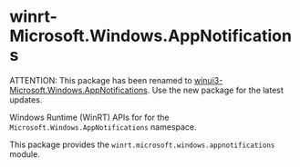 <!-- warning: Please don't edit this file. It was automatically generated. -->

# winrt-Microsoft.Windows.AppNotifications

ATTENTION: This package has been renamed to
[winui3-Microsoft.Windows.AppNotifications](https://pypi.org/project/winui3-Microsoft.Windows.AppNotifications/).
Use the new package for the latest updates.

Windows Runtime (WinRT) APIs for for the `Microsoft.Windows.AppNotifications` namespace.

This package provides the `winrt.microsoft.windows.appnotifications` module.
